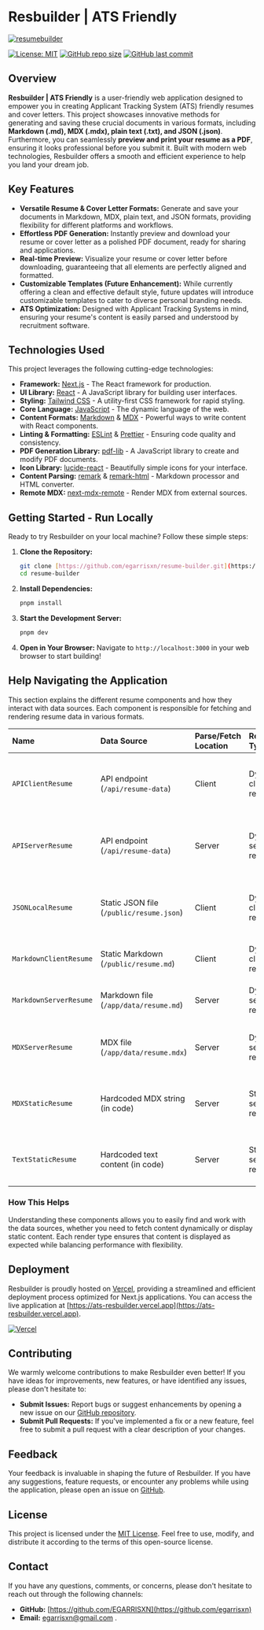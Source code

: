 # Resbuilder | ATS Friendly

[![resumebuilder](https://github.com/user-attachments/assets/22440a66-6de4-48a9-b504-504a23b3bddd)](https://ats-resbuilder.vercel.app)

[![License: MIT](https://img.shields.io/badge/License-MIT-yellow.svg)](LICENSE)
[![GitHub repo size](https://img.shields.io/github/repo-size/egarrisxn/resume-builder)](https://github.com/egarrisxn/resume-builder)
[![GitHub last commit](https://img.shields.io/github/last-commit/egarrisxn/resume-builder)](https://github.com/egarrisxn/resume-builder)

## Overview

**Resbuilder | ATS Friendly** is a user-friendly web application designed to empower you in creating Applicant Tracking System (ATS) friendly resumes and cover letters. This project showcases innovative methods for generating and saving these crucial documents in various formats, including **Markdown (.md), MDX (.mdx), plain text (.txt), and JSON (.json)**. Furthermore, you can seamlessly **preview and print your resume as a PDF**, ensuring it looks professional before you submit it. Built with modern web technologies, Resbuilder offers a smooth and efficient experience to help you land your dream job.

## Key Features

- **Versatile Resume & Cover Letter Formats:** Generate and save your documents in Markdown, MDX, plain text, and JSON formats, providing flexibility for different platforms and workflows.
- **Effortless PDF Generation:** Instantly preview and download your resume or cover letter as a polished PDF document, ready for sharing and applications.
- **Real-time Preview:** Visualize your resume or cover letter before downloading, guaranteeing that all elements are perfectly aligned and formatted.
- **Customizable Templates (Future Enhancement):** While currently offering a clean and effective default style, future updates will introduce customizable templates to cater to diverse personal branding needs.
- **ATS Optimization:** Designed with Applicant Tracking Systems in mind, ensuring your resume's content is easily parsed and understood by recruitment software.

## Technologies Used

This project leverages the following cutting-edge technologies:

- **Framework:** [Next.js](https://nextjs.org/) - The React framework for production.
- **UI Library:** [React](https://react.dev/) - A JavaScript library for building user interfaces.
- **Styling:** [Tailwind CSS](https://tailwindcss.com/) - A utility-first CSS framework for rapid styling.
- **Core Language:** [JavaScript](https://developer.mozilla.org/en-US/docs/Web/JavaScript) - The dynamic language of the web.
- **Content Formats:** [Markdown](https://www.markdownguide.org/) & [MDX](https://mdxjs.com/) - Powerful ways to write content with React components.
- **Linting & Formatting:** [ESLint](https://eslint.org/) & [Prettier](https://prettier.io/) - Ensuring code quality and consistency.
- **PDF Generation Library:** [pdf-lib](https://pdf-lib.js.org/) - A JavaScript library to create and modify PDF documents.
- **Icon Library:** [lucide-react](https://lucide.dev/) - Beautifully simple icons for your interface.
- **Content Parsing:** [remark](https://remark.js.org/) & [remark-html](https://github.com/remarkjs/remark-html) - Markdown processor and HTML converter.
- **Remote MDX:** [next-mdx-remote](https://github.com/hashicorp/next-mdx-remote) - Render MDX from external sources.

## Getting Started - Run Locally

Ready to try Resbuilder on your local machine? Follow these simple steps:

1.  **Clone the Repository:**
    ```bash
    git clone [https://github.com/egarrisxn/resume-builder.git](https://github.com/egarrisxn/resume-builder.git)
    cd resume-builder
    ```
2.  **Install Dependencies:**
    ```bash
    pnpm install
    ```
3.  **Start the Development Server:**
    ```bash
    pnpm dev
    ```
4.  **Open in Your Browser:** Navigate to `http://localhost:3000` in your web browser to start building!

## Help Navigating the Application

This section explains the different resume components and how they interact with data sources. Each component is responsible for fetching and rendering resume data in various formats.

| **Name**               | **Data Source**                          | **Parse/Fetch Location** | **Render Type**       | **Notes**                                  |
| :--------------------- | :--------------------------------------- | :----------------------- | :-------------------- | :----------------------------------------- |
| `APIClientResume`      | API endpoint (`/api/resume-data`)        | Client                   | Dynamic client render | Uses fetch on the client after load.       |
| `APIServerResume`      | API endpoint (`/api/resume-data`)        | Server                   | Dynamic server render | Fetched server-side, hydrated client-side. |
| `JSONLocalResume`      | Static JSON file (`/public/resume.json`) | Client                   | Dynamic client render | Fetches local public file client-side.     |
| `MarkdownClientResume` | Static Markdown (`/public/resume.md`)    | Client                   | Dynamic client render | Fetch + `remark` on the client.            |
| `MarkdownServerResume` | Markdown file (`/app/data/resume.md`)    | Server                   | Dynamic server render | Read file + `remark` server-side.          |
| `MDXServerResume`      | MDX file (`/app/data/resume.mdx`)        | Server                   | Dynamic server render | Read + compile MDX server-side.            |
| `MDXStaticResume`      | Hardcoded MDX string (in code)           | Server                   | Static server render  | Static JSX output via `next-mdx-remote`.   |
| `TextStaticResume`     | Hardcoded text content (in code)         | Server                   | Static server render  | No MD/MDX parsing, just JSX sections.      |

### How This Helps

Understanding these components allows you to easily find and work with the data sources, whether you need to fetch content dynamically or display static content. Each render type ensures that content is displayed as expected while balancing performance with flexibility.

## Deployment

Resbuilder is proudly hosted on [Vercel](https://vercel.com/), providing a streamlined and efficient deployment process optimized for Next.js applications. You can access the live application at [https://ats-resbuilder.vercel.app](https://ats-resbuilder.vercel.app).

[![Vercel](https://vercel.com/button)](https://ats-resbuilder.vercel.app)

## Contributing

We warmly welcome contributions to make Resbuilder even better! If you have ideas for improvements, new features, or have identified any issues, please don't hesitate to:

- **Submit Issues:** Report bugs or suggest enhancements by opening a new issue on our [GitHub repository](https://github.com/egarrisxn/resume-builder/issues).
- **Submit Pull Requests:** If you've implemented a fix or a new feature, feel free to submit a pull request with a clear description of your changes.

## Feedback

Your feedback is invaluable in shaping the future of Resbuilder. If you have any suggestions, feature requests, or encounter any problems while using the application, please open an issue on [GitHub](https://github.com/egarrisxn/resume-builder/issues).

## License

This project is licensed under the [MIT License](LICENSE). Feel free to use, modify, and distribute it according to the terms of this open-source license.

## Contact

If you have any questions, comments, or concerns, please don't hesitate to reach out through the following channels:

- **GitHub:** [https://github.com/EGARRISXN](https://github.com/egarrisxn)
- **Email:** egarrisxn@gmail.com
  .
